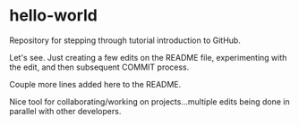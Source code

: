 # hello-world
Repository for stepping through tutorial introduction to GitHub.

Let's see. Just creating a few edits on the README file, experimenting with the edit, and then subsequent COMMIT process.

Couple more lines added here to the README.

Nice tool for collaborating/working on projects...multiple edits being done in parallel with other developers.
